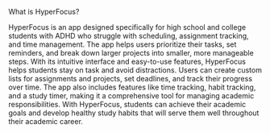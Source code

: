 What is HyperFocus? 

HyperFocus is an app designed specifically for high school and college students with ADHD who struggle with scheduling, assignment tracking, and time management. The app helps users prioritize their tasks, set reminders, and break down larger projects into smaller, more manageable steps. With its intuitive interface and easy-to-use features, HyperFocus helps students stay on task and avoid distractions. Users can create custom lists for assignments and projects, set deadlines, and track their progress over time. The app also includes features like time tracking, habit tracking, and a study timer, making it a comprehensive tool for managing academic responsibilities. With HyperFocus, students can achieve their academic goals and develop healthy study habits that will serve them well throughout their academic career.
